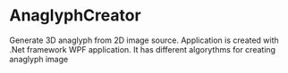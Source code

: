# AnaglyphCreator
Generate 3D anaglyph from 2D image source.
Application is created with .Net framework WPF application. It has different algorythms for creating anaglyph image
